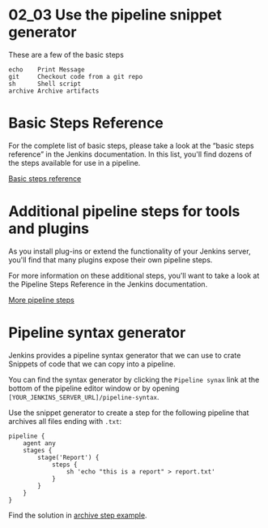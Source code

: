 # 02_03 Use the pipeline snippet generator

These are a few of the basic steps

```
echo    Print Message
git     Checkout code from a git repo
sh      Shell script
archive Archive artifacts
```

# Basic Steps Reference
For the complete list of basic steps, please take a look at the “basic steps reference” in the Jenkins documentation. In this list, you'll find dozens of the steps available for use in a pipeline.

[Basic steps reference](https://www.jenkins.io/doc/pipeline/steps/workflow-basic-steps/)

# Additional pipeline steps for tools and plugins
As you install plug-ins or extend the functionality of your Jenkins server, you'll find that many plugins expose their own pipeline steps.

For more information on these additional steps, you'll want to take a look at the Pipeline Steps Reference in the Jenkins documentation.

[More pipeline steps](https://www.jenkins.io/doc/pipeline/steps/)

# Pipeline syntax generator
Jenkins provides a pipeline syntax generator that we can use to crate Snippets of code that we can copy into a pipeline.

You can find the syntax generator by clicking the `Pipeline synax` link at the bottom of the pipeline editor window or by opening `[YOUR_JENKINS_SERVER_URL]/pipeline-syntax`.

Use the snippet generator to create a step for the following pipeline that archives all files ending with `.txt`:

```Jenkinsfile
pipeline {
    agent any
    stages {
        stage('Report') {
            steps {
                sh 'echo "this is a report" > report.txt'
            }
        }
    }
}
```

Find the solution in [archive step example](ARCHIVE_STEP_EXAMPLE.md).

